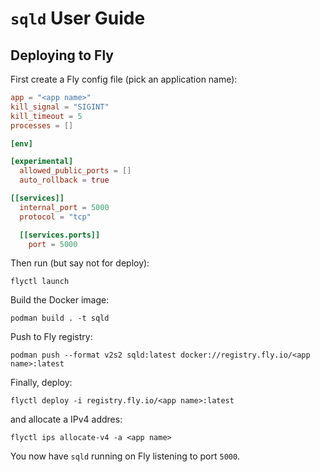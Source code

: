 # `sqld` User Guide

## Deploying to Fly

First create a Fly config file (pick an application name):

```toml
app = "<app name>"
kill_signal = "SIGINT"
kill_timeout = 5
processes = []

[env]

[experimental]
  allowed_public_ports = []
  auto_rollback = true

[[services]]
  internal_port = 5000
  protocol = "tcp"

  [[services.ports]]
    port = 5000
```

Then run (but say not for deploy):

```console
flyctl launch
```

Build the Docker image:

```console
podman build . -t sqld
```

Push to Fly registry:

```console
podman push --format v2s2 sqld:latest docker://registry.fly.io/<app name>:latest
```

Finally, deploy:

```console
flyctl deploy -i registry.fly.io/<app name>:latest
```

and allocate a IPv4 addres:

```
flyctl ips allocate-v4 -a <app name>
```

You now have `sqld` running on Fly listening to port `5000`.
